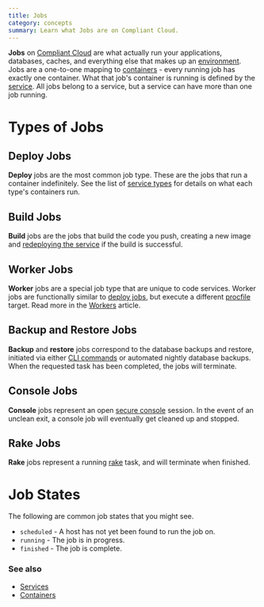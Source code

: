 ```yaml
---
title: Jobs
category: concepts
summary: Learn what Jobs are on Compliant Cloud.
---
```


**Jobs** on [Compliant Cloud](https://datica.com/compliant-cloud) are what actually run your applications, databases, caches, and everything else that makes up an [environment](/compliant-cloud/articles/concepts/environments). Jobs are a one-to-one mapping to [containers](/compliant-cloud/articles/concepts/containers) - every running job has exactly one container. What that job's container is running is defined by the [service](/compliant-cloud/articles/concepts/jobs). All jobs belong to a service, but a service can have more than one job running.

# Types of Jobs

## Deploy Jobs

**Deploy** jobs are the most common job type. These are the jobs that run a container indefinitely. See the list of [service types](/compliant-cloud/articles/concepts/services#types-of-services) for details on what each type's containers run.

## Build Jobs

**Build** jobs are the jobs that build the code you push, creating a new image and [redeploying the service](/compliant-cloud/articles/concepts/services#redeploying) if the build is successful.

## Worker Jobs

**Worker** jobs are a special job type that are unique to code services. Worker jobs are functionally similar to [deploy jobs](#deploy-jobs), but execute a different [procfile](/compliant-cloud/articles/writing-your-application#choosing-how-your-application-is-run) target. Read more in the [Workers](/compliant-cloud/articles/concepts/workers) article.

## Backup and Restore Jobs

**Backup** and **restore** jobs correspond to the database backups and restore, initiated via either [CLI commands](/paas/paas-cli-reference#db) or automated  nightly database backups. When the requested task has been completed, the jobs will terminate.

## Console Jobs

**Console** jobs represent an open [secure console](/compliant-cloud/articles/console) session. In the event of an unclean exit, a console job will eventually get cleaned up and stopped.

## Rake Jobs

**Rake** jobs represent a running [rake](https://github.com/ruby/rake) task, and will terminate when finished.

# Job States

The following are common job states that you might see.

* `scheduled` - A host has not yet been found to run the job on.
* `running` - The job is in progress.
* `finished` - The job is complete.

### See also

* [Services](/compliant-cloud/articles/concepts/services)
* [Containers](/compliant-cloud/articles/concepts/containers)
